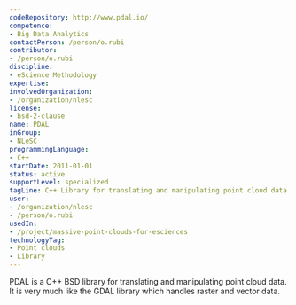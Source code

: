 ```yaml
---
codeRepository: http://www.pdal.io/
competence:
- Big Data Analytics
contactPerson: /person/o.rubi
contributor:
- /person/o.rubi
discipline:
- eScience Methodology
expertise:
involvedOrganization:
- /organization/nlesc
license:
- bsd-2-clause
name: PDAL
inGroup:
- NLeSC
programmingLanguage:
- C++
startDate: 2011-01-01
status: active
supportLevel: specialized
tagLine: C++ Library for translating and manipulating point cloud data.
user:
- /organization/nlesc
- /person/o.rubi
usedIn:
- /project/massive-point-clouds-for-esciences
technologyTag:
- Point clouds
- Library
---
```

PDAL is a C++ BSD library for translating and manipulating point cloud data. It is very much like the GDAL library which handles raster and vector data. 
